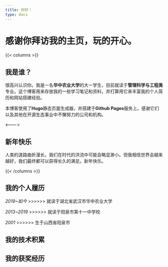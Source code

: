 ```yaml
---
title: 你好！
type: docs
---
```


# 感谢你拜访我的主页，玩的开心。

{{< columns >}}
## 我是谁？

很高兴认识你。我是一名**华中农业大学**的大一学生，目前就读于**管理科学与工程类**专业。这个博客用来存放我的一些学习笔记和资料，并打算用它来丰富我的个人简历和网站搭建经验。

本博客使用了**Hugo**静态页面生成器，并搭建于**Github Pages**服务上。感谢它们以及其他在开源生态事业中不懈努力的公司和机构。

<--->

## 新年快乐

人类的道路曲折漫长，我们在时代的洪流中可能会略显渺小。但我相信世界会越来越好，我们最终都可以获得长久的满足。新年快乐。

{{< /columns >}}


## 我的个人履历

_2019~如今_ >>>>>> 就读于湖北省武汉市华中农业大学

_2013~2019_  >>>>>> 就读于阳泉市第十一中学校

_2001_  >>>>>> 生于山西省阳泉市

## 我的技术积累



## 我的获奖经历



